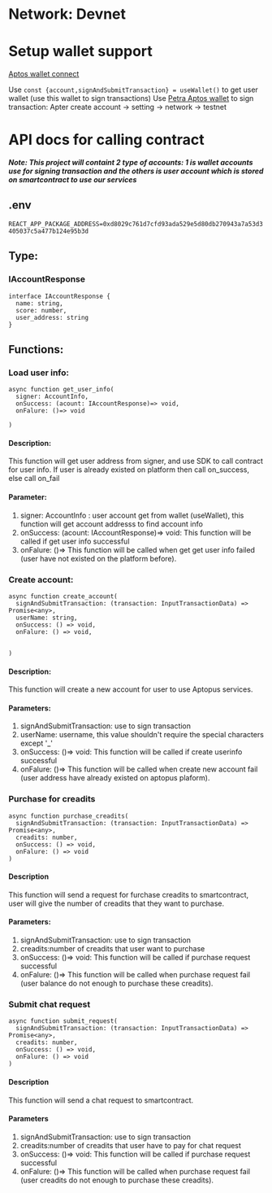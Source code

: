 # Network: Devnet
# Setup wallet support

[Aptos wallet connect](https://aptos.dev/en/build/guides/build-e2e-dapp/3-add-wallet-support)

Use `const {account,signAndSubmitTransaction} = useWallet()`  to get user wallet (use this wallet to sign transactions)
Use [Petra Aptos wallet](https://chromewebstore.google.com/detail/petra-aptos-wallet/ejjladinnckdgjemekebdpeokbikhfci) to sign transaction:
Apter create account -> setting -> network -> testnet
# API docs for calling contract

***Note: This project will containt 2 type of accounts: 1 is wallet accounts use for signing transaction and the others is user account which is stored on smartcontract to use our services***
## .env 
```REACT_APP_PACKAGE_ADDRESS=0xd8029c761d7cfd93ada529e5d80db270943a7a53d3405037c5a477b124e95b3d```
## Type:

### IAccountResponse

```
interface IAccountResponse {
  name: string,
  score: number,
  user_address: string
}

```

## Functions:

### Load user info:
``` 
async function get_user_info(
  signer: AccountInfo, 
  onSuccess: (acount: IAccountResponse)=> void,
  onFalure: ()=> void

)
```

#### Description:

This function will get user address from signer, and use SDK to call contract for user info. If user is already existed on platform then call on_success, else  call on_fail

#### Parameter:

1. signer: AccountInfo : user account get from wallet (useWallet), this function will get account addresss to find account info
2. onSuccess: (acount: IAccountResponse)=> void: This function will be called if get user info successful
3. onFalure: ()=> This function will be called when get get user info failed (user have not existed on the platform before).

### Create account:
```
async function create_account(
  signAndSubmitTransaction: (transaction: InputTransactionData) => Promise<any>,
  userName: string,
  onSuccess: () => void,
  onFalure: () => void,
  

)
```

#### Description:

This function will create a new account for user to use Aptopus services.

#### Parameters:

1. signAndSubmitTransaction: use to sign transaction
2. userName: username, this value shouldn't require the special characters except '_'
3. onSuccess: ()=> void: This function will be called if create userinfo successful
4.  onFalure: ()=> This function will be called when create new account fail (user address have already existed on aptopus plaform).

### Purchase for creadits
```
async function purchase_creadits(
  signAndSubmitTransaction: (transaction: InputTransactionData) => Promise<any>,
  creadits: number,
  onSuccess: () => void,
  onFalure: () => void
)
```
#### Description
This function will send a request for furchase creadits to smartcontract, user will give the number of creadits that they want to purchase.

#### Parameters:

1. signAndSubmitTransaction: use to sign transaction
2. creadits:number of creadits that user want to purchase
3. onSuccess: ()=> void: This function will be called if purchase request successful
4. onFalure: ()=> This function will be called when purchase request fail (user balance do not enough to purchase these creadits).

### Submit chat request
```
async function submit_request(
  signAndSubmitTransaction: (transaction: InputTransactionData) => Promise<any>,
  creadits: number,
  onSuccess: () => void,
  onFalure: () => void
)
```

#### Description
This function will send a chat request to smartcontract. 

#### Parameters
1. signAndSubmitTransaction: use to sign transaction
2. creadits:number of creadits that user have to pay for chat request  
3. onSuccess: ()=> void: This function will be called if purchase request successful
4. onFalure: ()=> This function will be called when purchase request fail (user creadits do not enough to purchase these creadits).



